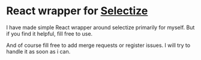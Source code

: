 React wrapper for [Selectize ](http://brianreavis.github.io/selectize.js/)
===============

I have made simple React wrapper around selectize primarily for myself.
But if you find it helpful, fill free to use.

And of course fill free to add merge requests or register issues.
I will try to handle it as soon as i can.
